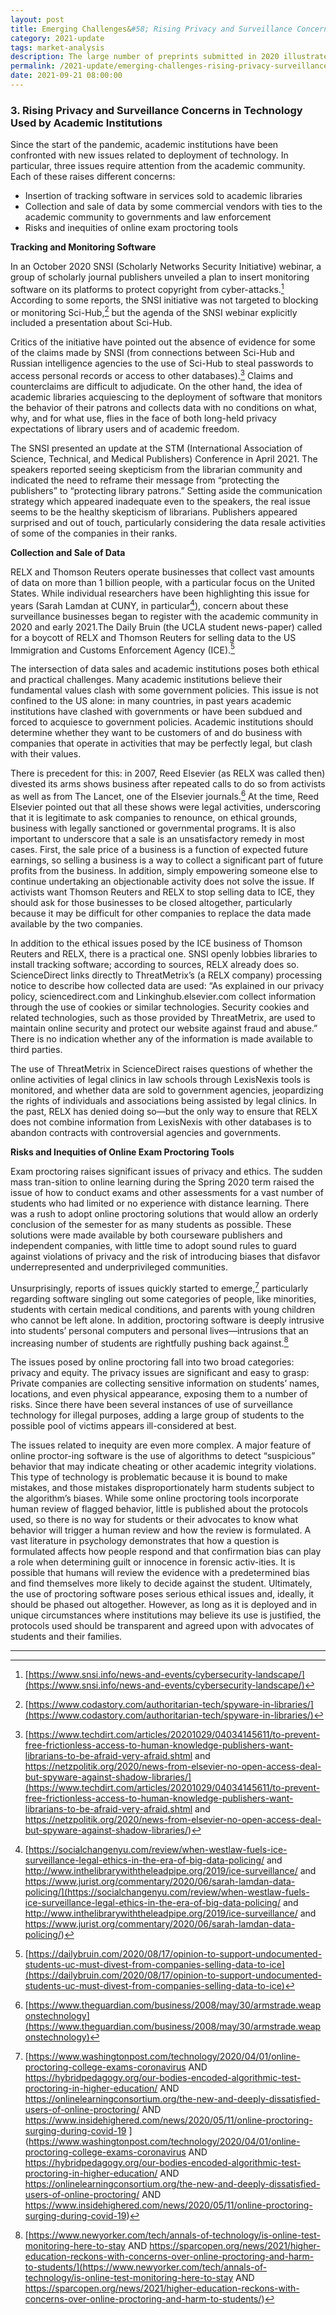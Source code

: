 ```yaml
---
layout: post
title: Emerging Challenges&#58; Rising Privacy and Surveillance Concerns
category: 2021-update
tags: market-analysis
description: The large number of preprints submitted in 2020 illustrates a sea change in the communication practices of the research community when faced with the urgency of responding to a major humanitarian health crisis. 
permalink: /2021-update/emerging-challenges-rising-privacy-surveillance-concerns
date: 2021-09-21 08:00:00
---
```


### 3. Rising Privacy and Surveillance Concerns in Technology Used by Academic Institutions

Since the start of the pandemic, academic institutions have been confronted with new issues related to deployment of technology. In particular, three issues require attention from the academic community. Each of these raises different concerns:
* Insertion of tracking software in services sold to academic libraries
* Collection and sale of data by some commercial vendors with ties to the academic community to governments and law enforcement
* Risks and inequities of online exam proctoring tools


**Tracking and Monitoring Software** 

In an October 2020 SNSI (Scholarly Networks Security Initiative) webinar, a group of scholarly journal publishers unveiled a plan to insert monitoring software on its platforms to protect copyright from cyber-attacks.[^10] According to some reports, the SNSI initiative was not targeted to blocking or monitoring Sci-Hub,[^11] but the agenda of the SNSI webinar explicitly included a presentation about Sci-Hub.  

Critics of the initiative have pointed out the absence of evidence for some of the claims made by SNSI (from connections between Sci-Hub and Russian intelligence agencies to the use of Sci-Hub to steal passwords to access personal records or access to other databases).[^12] Claims and counterclaims are difficult to adjudicate. On the other hand, the idea of academic libraries acquiescing to the deployment of software that monitors the behavior of their patrons and collects data with no conditions on what, why, and for what use, flies in the face of both long-held privacy expectations of library users and of academic freedom. 

The SNSI presented an update at the STM (International Association of Science, Technical, and Medical Publishers) Conference in April 2021. The speakers reported seeing skepticism from the librarian community and indicated the need to reframe their message from “protecting the publishers” to “protecting library patrons.” Setting aside the communication strategy which appeared inadequate even to the speakers, the real issue seems to be the healthy skepticism of librarians. Publishers appeared surprised and out of touch, particularly considering the data resale activities of some of the companies in their ranks.


**Collection and Sale of Data** 

RELX and Thomson Reuters operate businesses that collect vast amounts of data on more than 1 billion people, with a particular focus on the United States. While individual researchers have been highlighting this issue for years (Sarah Lamdan at CUNY, in particular[^13]), concern about these surveillance businesses began to register with the academic community in 2020 and early 2021.The Daily Bruin (the UCLA student news-paper) called for a boycott of RELX and Thomson Reuters for selling data to the US Immigration and Customs Enforcement Agency (ICE).[^14]

The intersection of data sales and academic institutions poses both ethical and practical challenges. Many academic institutions believe their fundamental values clash with some government policies. This issue is not confined to the US alone: in many countries, in past years academic institutions have clashed with governments or have been subdued and forced to acquiesce to government policies. Academic institutions should determine whether they want to be customers of and do business with companies that operate in activities that may be perfectly legal, but clash with their values.

There is precedent for this: in 2007, Reed Elsevier (as RELX was called then) divested its arms shows business after repeated calls to do so from activists as well as from The Lancet, one of the Elsevier journals.[^15] At the time, Reed Elsevier pointed out that all these shows were legal activities, underscoring that it is legitimate to ask companies to renounce, on ethical grounds, business with legally sanctioned or governmental programs. It is also important to underscore that a sale is an unsatisfactory remedy in most cases. First, the sale price of a business is a function of expected future earnings, so selling a business is a way to collect a significant part of future profits from the business. In addition, simply empowering someone else to continue undertaking an objectionable activity does not solve the issue. If activists want Thomson Reuters and RELX to stop selling data to ICE, they should ask for those businesses to be closed altogether, particularly because it may be difficult for other companies to replace the data made available by the two companies. 

In addition to the ethical issues posed by the ICE business of Thomson Reuters and RELX, there is a practical one. SNSI openly lobbies libraries to install tracking software; according to sources, RELX already does so. ScienceDirect links directly to ThreatMetrix’s (a RELX company) processing notice to describe how collected data are used: “As explained in our privacy policy, sciencedirect.com and Linkinghub.elsevier.com collect information through the use of cookies or similar technologies. Security cookies and related technologies, such as those provided by ThreatMetrix, are used to maintain online security and protect our website against fraud and abuse.” There is no indication whether any of the information is made available to third parties.

The use of ThreatMetrix in ScienceDirect raises questions of whether the online activities of legal clinics in law schools through LexisNexis tools is monitored, and whether data are sold to government agencies, jeopardizing the rights of individuals and associations being assisted by legal clinics. In the past, RELX has denied doing so—but the only way to ensure that RELX does not combine information from LexisNexis with other databases is to abandon contracts with controversial agencies and governments. 


**Risks and Inequities of Online Exam Proctoring Tools**

Exam proctoring raises significant issues of privacy and ethics. The sudden mass tran-sition to online learning during the Spring 2020 term raised the issue of how to conduct exams and other assessments for a vast number of students who had limited or no experience with distance learning. There was a rush to adopt online proctoring solutions that would allow an orderly conclusion of the semester for as many students as possible. These solutions were made available by both courseware publishers and independent companies, with little time to adopt sound rules to guard against violations of privacy and the risk of introducing biases that disfavor underrepresented and underprivileged communities. 

Unsurprisingly, reports of issues quickly started to emerge,[^16] particularly regarding software singling out some categories of people, like minorities, students with certain medical conditions, and parents with young children who cannot be left alone. In addition, proctoring software is deeply intrusive into students’ personal computers and personal lives—intrusions that an increasing number of students are rightfully pushing back against.[^17]

The issues posed by online proctoring fall into two broad categories: privacy and equity. The privacy issues are significant and easy to grasp: Private companies are collecting sensitive information on students’ names, locations, and even physical appearance, exposing them to a number of risks. Since there have been several instances of use 
of surveillance technology for illegal purposes, adding a large group of students to the possible pool of victims appears ill-considered at best. 

The issues related to inequity are even more complex. A major feature of online proctor-ing software is the use of algorithms to detect “suspicious” behavior that may indicate cheating or other academic integrity violations. This type of technology is problematic because it is bound to make mistakes, and those mistakes disproportionately harm students subject to the algorithm’s biases. While some online proctoring tools incorporate human review of flagged behavior, little is published about the protocols used, so there is no way for students or their advocates to know what behavior will trigger a human review and how the review is formulated. A vast literature in psychology demonstrates that how a question is formulated affects how people respond and that confirmation bias can play a role when determining guilt or innocence in forensic activ-ities. It is possible that humans will review the evidence with a predetermined bias and find themselves more likely to decide against the student. Ultimately, the use of proctoring software poses serious ethical issues and, ideally, it should be phased out altogether. However, as long as it is deployed and in unique circumstances where institutions may believe its use is justified, the protocols used should be transparent and agreed upon with advocates of students and their families.


***


[^10]: [https://www.snsi.info/news-and-events/cybersecurity-landscape/](https://www.snsi.info/news-and-events/cybersecurity-landscape/)

[^11]: [https://www.codastory.com/authoritarian-tech/spyware-in-libraries/](https://www.codastory.com/authoritarian-tech/spyware-in-libraries/)

[^12]: [https://www.techdirt.com/articles/20201029/04034145611/to-prevent-free-frictionless-access-to-human-knowledge-publishers-want-librarians-to-be-afraid-very-afraid.shtml 
and https://netzpolitik.org/2020/news-from-elsevier-no-open-access-deal-but-spyware-against-shadow-libraries/](https://www.techdirt.com/articles/20201029/04034145611/to-prevent-free-frictionless-access-to-human-knowledge-publishers-want-librarians-to-be-afraid-very-afraid.shtml 
and https://netzpolitik.org/2020/news-from-elsevier-no-open-access-deal-but-spyware-against-shadow-libraries/)

[^13]: [https://socialchangenyu.com/review/when-westlaw-fuels-ice-surveillance-legal-ethics-in-the-era-of-big-data-policing/ and http://www.inthelibrarywiththeleadpipe.org/2019/ice-surveillance/ and https://www.jurist.org/commentary/2020/06/sarah-lamdan-data-policing/](https://socialchangenyu.com/review/when-westlaw-fuels-ice-surveillance-legal-ethics-in-the-era-of-big-data-policing/ and http://www.inthelibrarywiththeleadpipe.org/2019/ice-surveillance/ and https://www.jurist.org/commentary/2020/06/sarah-lamdan-data-policing/)

[^14]: [https://dailybruin.com/2020/08/17/opinion-to-support-undocumented-students-uc-must-divest-from-companies-selling-data-to-ice](https://dailybruin.com/2020/08/17/opinion-to-support-undocumented-students-uc-must-divest-from-companies-selling-data-to-ice)

[^15]: [https://www.theguardian.com/business/2008/may/30/armstrade.weaponstechnology](https://www.theguardian.com/business/2008/may/30/armstrade.weaponstechnology)

[^16]: [https://www.washingtonpost.com/technology/2020/04/01/online-proctoring-college-exams-coronavirus AND https://hybridpedagogy.org/our-bodies-encoded-algorithmic-test-proctoring-in-higher-education/ AND https://onlinelearningconsortium.org/the-new-and-deeply-dissatisfied-users-of-online-proctoring/ AND https://www.insidehighered.com/news/2020/05/11/online-proctoring-surging-during-covid-19 
](https://www.washingtonpost.com/technology/2020/04/01/online-proctoring-college-exams-coronavirus AND https://hybridpedagogy.org/our-bodies-encoded-algorithmic-test-proctoring-in-higher-education/ AND https://onlinelearningconsortium.org/the-new-and-deeply-dissatisfied-users-of-online-proctoring/ AND https://www.insidehighered.com/news/2020/05/11/online-proctoring-surging-during-covid-19)

[^17]: [https://www.newyorker.com/tech/annals-of-technology/is-online-test-monitoring-here-to-stay AND https://sparcopen.org/news/2021/higher-education-reckons-with-concerns-over-online-proctoring-and-harm-to-students/](https://www.newyorker.com/tech/annals-of-technology/is-online-test-monitoring-here-to-stay AND https://sparcopen.org/news/2021/higher-education-reckons-with-concerns-over-online-proctoring-and-harm-to-students/)

